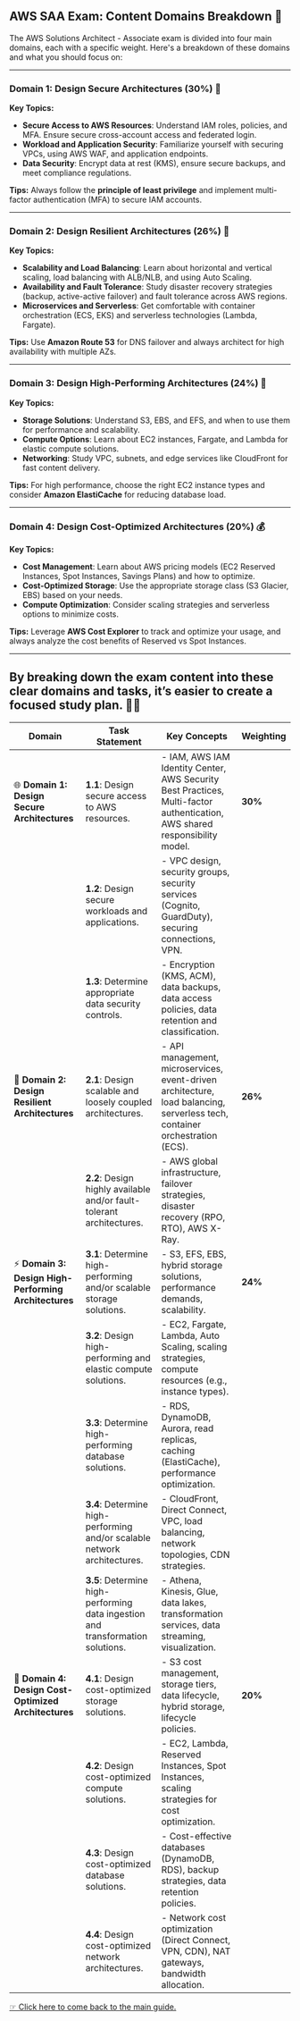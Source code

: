 ## AWS SAA Exam: Content Domains Breakdown 🎯

The AWS Solutions Architect - Associate exam is divided into four main domains, each with a specific weight. Here's a breakdown of these domains and what you should focus on:

---

### Domain 1: Design Secure Architectures (30%) 🔐

**Key Topics:**
- **Secure Access to AWS Resources**: Understand IAM roles, policies, and MFA. Ensure secure cross-account access and federated login.
- **Workload and Application Security**: Familiarize yourself with securing VPCs, using AWS WAF, and application endpoints.
- **Data Security**: Encrypt data at rest (KMS), ensure secure backups, and meet compliance regulations.

**Tips:** Always follow the **principle of least privilege** and implement multi-factor authentication (MFA) to secure IAM accounts.

---

### Domain 2: Design Resilient Architectures (26%) 🔄

**Key Topics:**
- **Scalability and Load Balancing**: Learn about horizontal and vertical scaling, load balancing with ALB/NLB, and using Auto Scaling.
- **Availability and Fault Tolerance**: Study disaster recovery strategies (backup, active-active failover) and fault tolerance across AWS regions.
- **Microservices and Serverless**: Get comfortable with container orchestration (ECS, EKS) and serverless technologies (Lambda, Fargate).

**Tips:** Use **Amazon Route 53** for DNS failover and always architect for high availability with multiple AZs.

---

### Domain 3: Design High-Performing Architectures (24%) 🚀

**Key Topics:**
- **Storage Solutions**: Understand S3, EBS, and EFS, and when to use them for performance and scalability.
- **Compute Options**: Learn about EC2 instances, Fargate, and Lambda for elastic compute solutions.
- **Networking**: Study VPC, subnets, and edge services like CloudFront for fast content delivery.

**Tips:** For high performance, choose the right EC2 instance types and consider **Amazon ElastiCache** for reducing database load.

---

### Domain 4: Design Cost-Optimized Architectures (20%) 💰

**Key Topics:**
- **Cost Management**: Learn about AWS pricing models (EC2 Reserved Instances, Spot Instances, Savings Plans) and how to optimize.
- **Cost-Optimized Storage**: Use the appropriate storage class (S3 Glacier, EBS) based on your needs.
- **Compute Optimization**: Consider scaling strategies and serverless options to minimize costs.

**Tips:** Leverage **AWS Cost Explorer** to track and optimize your usage, and always analyze the cost benefits of Reserved vs Spot Instances.

---

## **By breaking down the exam content into these clear domains and tasks, it’s easier to create a focused study plan. 🌱🔥**



| **Domain**                                      | **Task Statement**                                                                                          | **Key Concepts**                                                                                                           | **Weighting** |
|-------------------------------------------------|-------------------------------------------------------------------------------------------------------------|----------------------------------------------------------------------------------------------------------------------------|---------------|
| 🌐 **Domain 1: Design Secure Architectures**    | **1.1**: Design secure access to AWS resources.                                                              | - IAM, AWS IAM Identity Center, AWS Security Best Practices, Multi-factor authentication, AWS shared responsibility model.  | **30%**       |
|                                                 | **1.2**: Design secure workloads and applications.                                                            | - VPC design, security groups, security services (Cognito, GuardDuty), securing connections, VPN.                           |               |
|                                                 | **1.3**: Determine appropriate data security controls.                                                        | - Encryption (KMS, ACM), data backups, data access policies, data retention and classification.                            |               |
| 🔧 **Domain 2: Design Resilient Architectures**  | **2.1**: Design scalable and loosely coupled architectures.                                                  | - API management, microservices, event-driven architecture, load balancing, serverless tech, container orchestration (ECS). | **26%**       |
|                                                 | **2.2**: Design highly available and/or fault-tolerant architectures.                                        | - AWS global infrastructure, failover strategies, disaster recovery (RPO, RTO), AWS X-Ray.                                 |               |
| ⚡ **Domain 3: Design High-Performing Architectures** | **3.1**: Determine high-performing and/or scalable storage solutions.                                        | - S3, EFS, EBS, hybrid storage solutions, performance demands, scalability.                                                 | **24%**       |
|                                                 | **3.2**: Design high-performing and elastic compute solutions.                                                | - EC2, Fargate, Lambda, Auto Scaling, scaling strategies, compute resources (e.g., instance types).                        |               |
|                                                 | **3.3**: Determine high-performing database solutions.                                                       | - RDS, DynamoDB, Aurora, read replicas, caching (ElastiCache), performance optimization.                                   |               |
|                                                 | **3.4**: Determine high-performing and/or scalable network architectures.                                    | - CloudFront, Direct Connect, VPC, load balancing, network topologies, CDN strategies.                                      |               |
|                                                 | **3.5**: Determine high-performing data ingestion and transformation solutions.                              | - Athena, Kinesis, Glue, data lakes, transformation services, data streaming, visualization.                               |               |
| 💸 **Domain 4: Design Cost-Optimized Architectures** | **4.1**: Design cost-optimized storage solutions.                                                            | - S3 cost management, storage tiers, data lifecycle, hybrid storage, lifecycle policies.                                  | **20%**       |
|                                                 | **4.2**: Design cost-optimized compute solutions.                                                            | - EC2, Lambda, Reserved Instances, Spot Instances, scaling strategies for cost optimization.                               |               |
|                                                 | **4.3**: Design cost-optimized database solutions.                                                           | - Cost-effective databases (DynamoDB, RDS), backup strategies, data retention policies.                                    |               |
|                                                 | **4.4**: Design cost-optimized network architectures.                                                        | - Network cost optimization (Direct Connect, VPN, CDN), NAT gateways, bandwidth allocation.                               |               |

[☞ Click here to come back to the main guide.](https://github.com/Kzax01/Cracking-the-AWS-SAA-Exam-Tips-Resources-and-My-Personal-Experience/blob/b7ae565215bb5ed74bc712e4f544d3644ca05f3c/SAA%20experience.md)